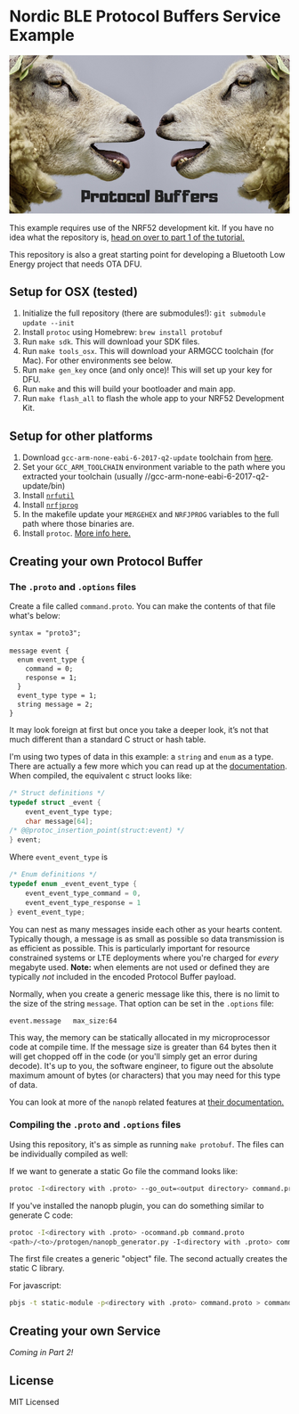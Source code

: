 # Nordic BLE Protocol Buffers Service Example

![Sheep](images/protobuf.jpg)

This example requires use of the NRF52 development kit. If you have no idea what the repository is, [head on over to part 1 of the tutorial.](https://www.jaredwolff.com/how-to-define-your-own-bluetooth-low-energy-configuration-service-using-protobuf/)

This repository is also a great starting point for developing a Bluetooth Low Energy project that needs OTA DFU.

## Setup for OSX (tested)

1. Initialize the full repository (there are submodules!): `git submodule update --init`
1. Install `protoc` using Homebrew: `brew install protobuf`
2. Run `make sdk`. This will download your SDK files.
3. Run `make tools_osx`. This will download your ARMGCC toolchain (for Mac). For other environments see below.
4. Run `make gen_key` once (and only once)! This will set up your key for DFU.
5. Run `make` and this will build your bootloader and main app.
6. Run `make flash_all` to flash the whole app to your NRF52 Development Kit.

## Setup for other platforms

1. Download `gcc-arm-none-eabi-6-2017-q2-update` toolchain from [here](https://developer.arm.com/open-source/gnu-toolchain/gnu-rm/downloads).
2. Set your `GCC_ARM_TOOLCHAIN` environment variable to the path where you extracted your toolchain (usually <path>/<to>/gcc-arm-none-eabi-6-2017-q2-update/bin)
3. Install [`nrfutil`](https://github.com/NordicSemiconductor/pc-nrfutil)
4. Install [`nrfjprog`](https://www.nordicsemi.com/Software-and-Tools/Development-Tools/nRF5-Command-Line-Tools/Download#infotabs)
5. In the makefile update your `MERGEHEX` and `NRFJPROG` variables to the full path where those binaries are.
6. Install `protoc`. [More info here.](https://developers.google.com/protocol-buffers/docs/downloads)

## Creating your own Protocol Buffer

### The `.proto` and `.options` files

Create a file called `command.proto`. You can make the contents of that file what's below:

```
syntax = "proto3";

message event {
  enum event_type {
    command = 0;
    response = 1;
  }
  event_type type = 1;
  string message = 2;
}
```

It may look foreign at first but once you take a deeper look, it’s not that much different than a standard C struct or hash table.

I'm using two types of data in this example: a `string` and `enum` as a type. There are actually a few more which you can read up at the [documentation](https://developers.google.com/protocol-buffers/docs/proto). When compiled, the equivalent c struct looks like:

```c
/* Struct definitions */
typedef struct _event {
    event_event_type type;
    char message[64];
/* @@protoc_insertion_point(struct:event) */
} event;
```

Where `event_event_type` is

```c
/* Enum definitions */
typedef enum _event_event_type {
    event_event_type_command = 0,
    event_event_type_response = 1
} event_event_type;
```

You can nest as many messages inside each other as your hearts content. Typically though, a message is as small as possible so data transmission is as efficient as possible. This is particularly important for resource constrained systems or LTE deployments where you're charged for *every* megabyte used. **Note:** when elements are not used or defined they are typically *not* included in the encoded Protocol Buffer payload.

Normally, when you create a generic message like this, there is no limit to the size of the string `message`. That option can be set in the `.options` file:

```
event.message	max_size:64
```

This way, the memory can be statically allocated in my microprocessor code at compile time. If the message size is greater than 64 bytes then it will get chopped off in the code (or you'll simply get an error during decode). It's up to you, the software engineer, to figure out the absolute maximum amount of bytes  (or characters) that you may need for this type of data.

You can look at more of the `nanopb` related features at [their documentation.](https://jpa.kapsi.fi/nanopb/docs/concepts.html)

### Compiling the `.proto` and `.options` files

Using this repository, it's as simple as running `make protobuf`. The files can be individually compiled as well:

If we want to generate a static Go file the command looks like:

```bash
protoc -I<directory with .proto> --go_out=<output directory> command.proto
```
If you've installed the nanopb plugin, you can do something similar to generate C code:

```bash
protoc -I<directory with .proto> -ocommand.pb command.proto
<path>/<to>/protogen/nanopb_generator.py -I<directory with .proto> command
```
The first file creates a generic "object" file. The second actually creates the static C library.

For javascript:

```bash
pbjs -t static-module -p<directory with .proto> command.proto > command.pb.js
```

## Creating your own Service

*Coming in Part 2!*

## License

MIT Licensed